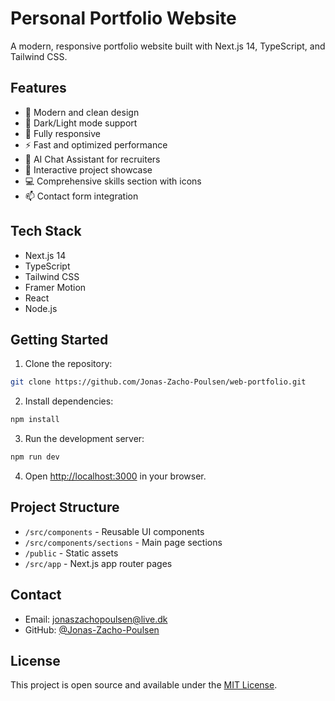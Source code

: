 # Personal Portfolio Website

A modern, responsive portfolio website built with Next.js 14, TypeScript, and Tailwind CSS.

## Features

- 🎨 Modern and clean design
- 🌙 Dark/Light mode support
- 📱 Fully responsive
- ⚡ Fast and optimized performance
- 🤖 AI Chat Assistant for recruiters
- 🎯 Interactive project showcase
- 💻 Comprehensive skills section with icons
- 📫 Contact form integration

## Tech Stack

- Next.js 14
- TypeScript
- Tailwind CSS
- Framer Motion
- React
- Node.js

## Getting Started

1. Clone the repository:
```bash
git clone https://github.com/Jonas-Zacho-Poulsen/web-portfolio.git
```

2. Install dependencies:
```bash
npm install
```

3. Run the development server:
```bash
npm run dev
```

4. Open [http://localhost:3000](http://localhost:3000) in your browser.

## Project Structure

- `/src/components` - Reusable UI components
- `/src/components/sections` - Main page sections
- `/public` - Static assets
- `/src/app` - Next.js app router pages

## Contact

- Email: jonaszachopoulsen@live.dk
- GitHub: [@Jonas-Zacho-Poulsen](https://github.com/Jonas-Zacho-Poulsen)

## License

This project is open source and available under the [MIT License](LICENSE). 